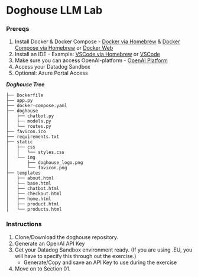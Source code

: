 # Doghouse LLM Lab

### Prereqs

1. Install Docker & Docker Compose - [Docker via Homebrew](https://formulae.brew.sh/formula/docker) & [Docker Compose via Homebrew](https://formulae.brew.sh/formula/docker-compose) or [Docker Web](https://www.docker.com/products/docker-desktop/)
2. Install an IDE - Example: [VSCode via Homebrew](https://formulae.brew.sh/cask/visual-studio-code) or [VSCode](https://code.visualstudio.com/)
3. Make sure you can access OpenAI-platform - [OpenAI Platform](https://platform.openai.com/)
4. Access your Datadog Sandbox
5. Optional: Azure Portal Access

***Doghouse Tree***
```
├── Dockerfile
├── app.py
├── docker-compose.yaml
├── doghouse
│   ├── chatbot.py
│   ├── models.py
│   └── routes.py
├── favicon.ico
├── requirements.txt
├── static
│   ├── css
│   │   └── styles.css
│   └── img
│       ├── doghouse_logo.png
│       └── favicon.png
├── templates
│   ├── about.html
│   ├── base.html
│   ├── chatbot.html
│   ├── checkout.html
│   ├── home.html
│   ├── product.html
│   └── products.html
```

### Instructions

1. Clone/Download the doghouse repository.
2. Generate an OpenAI API Key
3. Get your Datadog Sandbox environment ready. (If you are using .EU, you will have to specify this through out the exercise.)
   - Generate/Copy and save an API Key to use during the exercise
4. Move on to Section 01.
